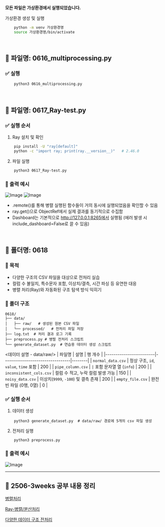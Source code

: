 **모든 파일은 가상환경에서 실행되었습니다.**

가상환경 생성 및 실행
```bash
    python -m venv 가상환경명
    source 가상환경명/bin/activate  
```
<br>

## 📄 파일명: 0616_multiprocessing.py

### ✅ 실행
```bash
    python3 0616_multiprocessing.py
```
<br>

## 📄 파일명: 0617_Ray-test.py

### ✅ 실행 순서
1. Ray 설치 및 확인
```bash
    pip install -U "ray[default]"
    python -c "import ray; print(ray.__version__)"   # 2.46.0
```

2. 파일 실행
```bash
    python3 0617_Ray-test.py    
```

### 🔗 출력 예시

![Image](https://github.com/user-attachments/assets/8a471566-f550-46fa-ad71-9637d55cbde3)
![Image](https://github.com/user-attachments/assets/b94f7021-a0cb-4405-bcbc-4aa8d11978ee)

- .remote()를 통해 병렬 실행된 함수들이 거의 동시에 실행되었음을 확인할 수 있음
- ray.get()으로 ObjectRef에서 실제 결과를 동기적으로 수집함
- Dashboard는 기본적으로 http://127.0.0.1:8265에서 실행됨 (에러 발생 시 include_dashboard=False로 끌 수 있음)

<br>

## 📄 폴더명: 0618

### 📌 목적
- 다양한 구조의 CSV 파일을 대상으로 전처리 실습
- 컬럼 수 불일치, 특수문자 포함, 이상치/결측, 시간 파싱 등 유연한 대응
- 병렬 처리(Ray)와 자동화된 구조 탐색 방식 익히기

### 📂 폴더 구조
```
0618/   
├── data/
│   ├── raw/   # 생성된 원본 CSV 파일
│   └── processed/   # 전처리 파일 저장 
├── log.txt  # 처리 결과 로그 기록
├── preprocess.py # 병렬 전처리 스크립트
└── generate_dataset.py  # 연습용 데이터 생성 스크립트

```

<데이터 설명 - data/raw/>
| 파일명                  | 설명                             | 행 개수 |
|-------------------------|----------------------------------|--------|
| `normal_data.csv`       | 정상 구조, `id`, `value`, `time` 포함 | 200 |
| `pipe_column.csv`       | `|` 포함 문자열 열 (`info`)       | 200 |
| `inconsistent_cols.csv` | 컬럼 수 적고, 누락 컬럼 발생 가능 | 150 |
| `noisy_data.csv`        | 이상치(`9999`, `-100`) 및 결측 존재 | 200 |
| `empty_file.csv`        | 완전 빈 파일 (0행, 0열)          | 0   |


### ✅ 실행 순서
1. 데이터 생성
```
    python3 generate_dataset.py  # data/raw/ 경로에 5개의 csv 파일 생성
```

2. 전처리 실행
```
    python3 preprocess.py
```

### 🔗 출력 예시
![Image](https://github.com/user-attachments/assets/cc2b45ea-9727-4f77-af22-f32bdaf8c910)

---

## 📝 2506-3weeks 공부 내용 정리
  [병렬처리](https://jihye0e.tistory.com/21)
  
  [Ray-병렬/분산처리](https://jihye0e.tistory.com/22)

  [다양한 데이터 구조 전처리](https://jihye0e.tistory.com/23)
